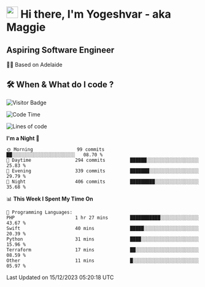 <h1><img src="https://emojis.slackmojis.com/emojis/images/1531849430/4246/blob-sunglasses.gif?1531849430" width="30"/> Hi there, I'm Yogeshvar - aka Maggie</h1>

## Aspiring Software Engineer
🏂🏻  Based on Adelaide 

## 🛠 When & What do I code ?  

![Visitor Badge](https://visitor-badge.feriirawann.repl.co?username=yogeshvar&repo=yogeshvar&label=Visitors&style=plastic&color=%23457BFF&contentType=svg)

<!--START_SECTION:waka-->
![Code Time](http://img.shields.io/badge/Code%20Time-2%2C414%20hrs%2048%20mins-blue)

![Lines of code](https://img.shields.io/badge/From%20Hello%20World%20I%27ve%20Written-4.0%20million%20lines%20of%20code-blue)

**I'm a Night 🦉** 

```text
🌞 Morning                99 commits          ██░░░░░░░░░░░░░░░░░░░░░░░   08.70 % 
🌆 Daytime                294 commits         ██████░░░░░░░░░░░░░░░░░░░   25.83 % 
🌃 Evening                339 commits         ███████░░░░░░░░░░░░░░░░░░   29.79 % 
🌙 Night                  406 commits         █████████░░░░░░░░░░░░░░░░   35.68 % 
```


📊 **This Week I Spent My Time On** 

```text
💬 Programming Languages: 
PHP                      1 hr 27 mins        ███████████░░░░░░░░░░░░░░   43.67 % 
Swift                    40 mins             █████░░░░░░░░░░░░░░░░░░░░   20.39 % 
Python                   31 mins             ████░░░░░░░░░░░░░░░░░░░░░   15.96 % 
Terraform                17 mins             ██░░░░░░░░░░░░░░░░░░░░░░░   08.59 % 
Other                    11 mins             █░░░░░░░░░░░░░░░░░░░░░░░░   05.97 % 
```


 Last Updated on 15/12/2023 05:20:18 UTC
<!--END_SECTION:waka-->
